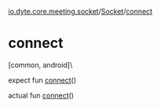 [io.dyte.core.meeting.socket](../index.md)/[Socket](index.md)/[connect](connect.md)

# connect

[common, android]\

expect fun [connect](connect.md)()


actual fun [connect](connect.md)()
